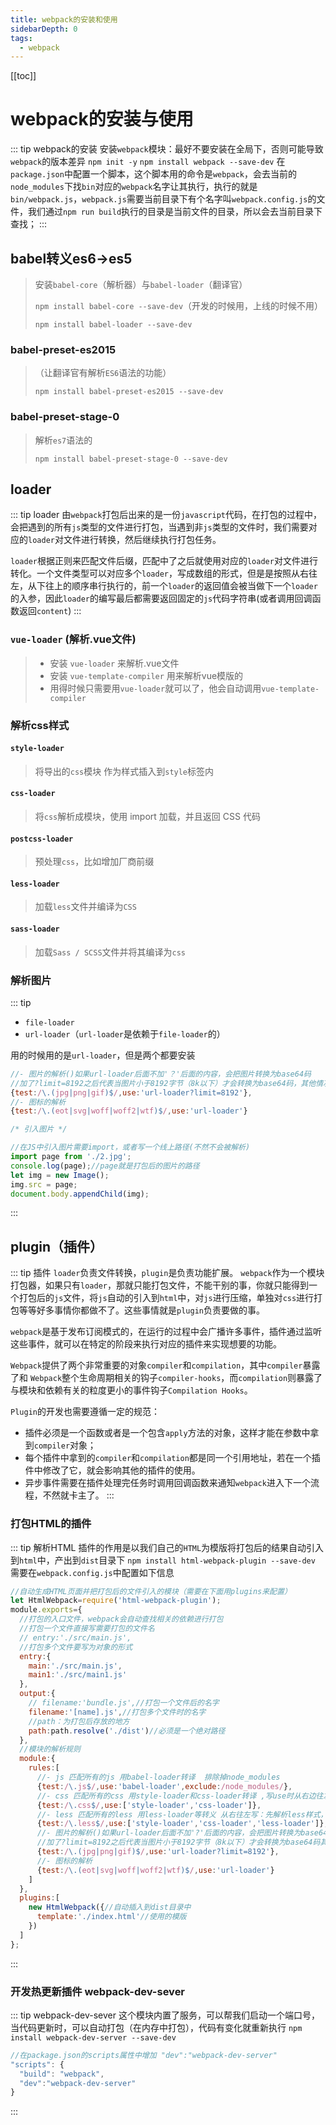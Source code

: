 ```yaml
---
title: webpack的安装和使用
sidebarDepth: 0
tags:
  - webpack
---
```

[[toc]]
# webpack的安装与使用
::: tip webpack的安装
安装`webpack`模块：最好不要安装在全局下，否则可能导致`webpack`的版本差异
`npm init -y`
`npm install webpack --save-dev`
在`package.json`中配置一个脚本，这个脚本用的命令是`webpack`，会去当前的`node_modules`下找`bin`对应的`webpack`名字让其执行，执行的就是`bin/webpack.js`，`webpack.js`需要当前目录下有个名字叫`webpack.config.js`的文件，我们通过`npm run build`执行的目录是当前文件的目录，所以会去当前目录下查找；
:::
## babel转义es6->es5
>安装`babel-core`（解析器）与`babel-loader`（翻译官）
>
>`npm install babel-core --save-dev`（开发的时候用，上线的时候不用）
>
>`npm install babel-loader --save-dev`
### babel-preset-es2015
>（让翻译官有解析`ES6`语法的功能）
>
>`npm install babel-preset-es2015 --save-dev`
### babel-preset-stage-0
>解析`es7`语法的
>
>`npm install babel-preset-stage-0 --save-dev`
## loader
::: tip loader
由`webpack`打包后出来的是一份`javascript`代码，在打包的过程中，会把遇到的所有`js`类型的文件进行打包，当遇到非`js`类型的文件时，我们需要对应的`loader`对文件进行转换，然后继续执行打包任务。

`loader`根据正则来匹配文件后缀，匹配中了之后就使用对应的`loader`对文件进行转化。一个文件类型可以对应多个`loader`，写成数组的形式，但是是按照从右往左，从下往上的顺序串行执行的，前一个`loader`的返回值会被当做下一个`loader`的入参，因此`loader`的编写最后都需要返回固定的`js`代码字符串(或者调用回调函数返回`content`)
:::

### `vue-loader` (解析.vue文件)
>- 安装 `vue-loader` 来解析.vue文件
>- 安装 `vue-template-compiler` 用来解析vue模版的
>- 用得时候只需要用`vue-loader`就可以了，他会自动调用`vue-template-compiler`

### 解析css样式

#### `style-loader`
>将导出的`css`模块 作为样式插入到`style`标签内

#### `css-loader`
>将`css`解析成模块，使用 import 加载，并且返回 CSS 代码

#### `postcss-loader`
>预处理`css`，比如增加厂商前缀

#### `less-loader`
>加载`less`文件并编译为`CSS`

#### `sass-loader`
>加载`Sass / SCSS`文件并将其编译为`css`

### 解析图片
::: tip
- `file-loader`
- `url-loader`（`url-loader`是依赖于`file-loader`的）

用的时候用的是`url-loader`，但是两个都要安装
```js
//- 图片的解析()如果url-loader后面不加'？'后面的内容，会把图片转换为base64码
//加了?limit=8192之后代表当图片小于8192字节（8k以下）才会转换为base64码，其他情况下输出图片
{test:/\.(jpg|png|gif)$/,use:'url-loader?limit=8192'},
//- 图标的解析
{test:/\.(eot|svg|woff|woff2|wtf)$/,use:'url-loader'}

/* 引入图片 */

//在JS中引入图片需要import，或者写一个线上路径(不然不会被解析)
import page from './2.jpg';
console.log(page);//page就是打包后的图片的路径
let img = new Image();
img.src = page;
document.body.appendChild(img);
```
:::
## plugin（插件）
::: tip 插件
`loader`负责文件转换，`plugin`是负责功能扩展。
`webpack`作为一个模块打包器，如果只有`loader`，那就只能打包文件，不能干别的事，你就只能得到一个打包后的`js`文件，将`js`自动的引入到`html`中，对`js`进行压缩，单独对`css`进行打包等等好多事情你都做不了。这些事情就是`plugin`负责要做的事。

`webpack`是基于发布订阅模式的，在运行的过程中会广播许多事件，插件通过监听这些事件，就可以在特定的阶段来执行对应的插件来实现想要的功能。

`Webpack`提供了两个非常重要的对象`compiler`和`compilation`，其中`compiler`暴露了和 `Webpack`整个生命周期相关的钩子`compiler-hooks`，而`compilation`则暴露了与模块和依赖有关的粒度更小的事件钩子`Compilation Hooks`。

`Plugin`的开发也需要遵循一定的规范：
- 插件必须是一个函数或者是一个包含`apply`方法的对象，这样才能在参数中拿到`compiler`对象；
- 每个插件中拿到的`compiler`和`compilation`都是同一个引用地址，若在一个插件中修改了它，就会影响其他的插件的使用。
- 异步事件需要在插件处理完任务时调用回调函数来通知`webpack`进入下一个流程，不然就卡主了。
:::
### 打包HTML的插件
::: tip 解析HTML
插件的作用是以我们自己的`HTML`为模版将打包后的结果自动引入到`html`中，产出到`dist`目录下
`npm install html-webpack-plugin --save-dev`
需要在`webpack.config.js`中配置如下信息
```js
//自动生成HTML页面并把打包后的文件引入的模块（需要在下面用plugins来配置）
let HtmlWebpack=require('html-webpack-plugin');
module.exports={
  //打包的入口文件，webpack会自动查找相关的依赖进行打包
  //打包一个文件直接写需要打包的文件名
  // entry:'./src/main.js',
  //打包多个文件要写为对象的形式
  entry:{
    main:'./src/main.js',
    main1:'./src/main1.js'
  },
  output:{
    // filename:'bundle.js',//打包一个文件后的名字
    filename:'[name].js',//打包多个文件时的名字
    //path：为打包后存放的地方
    path:path.resolve('./dist')//必须是一个绝对路径
  },
  //模块的解析规则
  module:{
    rules:[
      //- js 匹配所有的js 用babel-loader转译  排除掉node_modules
      {test:/\.js$/,use:'babel-loader',exclude:/node_modules/},
      //- css 匹配所有的css 用style-loader和css-loader转译 ,写use时从右边往左写，先转换为css样式，再插入到style标签内
      {test:/\.css$/,use:['style-loader','css-loader']},
      //- less 匹配所有的less 用less-loader等转义 从右往左写：先解析less样式，再转为css样式，最后插入style标签内
      {test:/\.less$/,use:['style-loader','css-loader','less-loader']},
      //- 图片的解析()如果url-loader后面不加'?'后面的内容，会把图片转换为base64码
      //加了?limit=8192之后代表当图片小于8192字节（8k以下）才会转换为base64码其他情况下输出图片
      {test:/\.(jpg|png|gif)$/,use:'url-loader?limit=8192'},
      //- 图标的解析
      {test:/\.(eot|svg|woff|woff2|wtf)$/,use:'url-loader'}
    ]
  },
  plugins:[
    new HtmlWebpack({//自动插入到dist目录中
      template:'./index.html'//使用的模版
    })
  ]
};
```
:::
### 开发热更新插件 webpack-dev-sever
::: tip webpack-dev-sever
这个模块内置了服务，可以帮我们启动一个端口号，当代码更新时，可以自动打包（在内存中打包），代码有变化就重新执行
`npm install webpack-dev-server --save-dev`
```js
//在package.json的scripts属性中增加 "dev":"webpack-dev-server"
"scripts": {
  "build": "webpack",
  "dev":"webpack-dev-server"
}
```
:::
